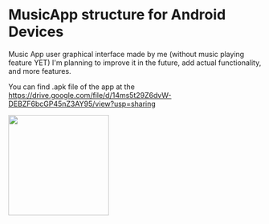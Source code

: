 # MusicApp structure for Android Devices

Music App user graphical interface made by me (without music playing feature YET) I'm planning to improve it 
in the future, add actual functionality, and more features.

You can find .apk file of the app at the https://drive.google.com/file/d/14ms5t29Z6dvW-DEBZF6bcGP45nZ3AY95/view?usp=sharing

<img src="MusicApp/Screenshots/Main.jpg" width=200>
